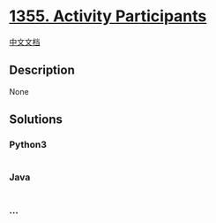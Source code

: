 # [1355. Activity Participants](https://leetcode.com/problems/activity-participants)

[中文文档](/solution/1300-1399/1355.Activity%20Participants/README.md)

## Description

None

## Solutions

<!-- tabs:start -->

### **Python3**

```python

```

### **Java**

```java

```

### **...**

```

```

<!-- tabs:end -->
